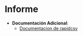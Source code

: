 # **Informe** 

- **Documentación Adicional**:
  - [Documentacion de rapidcsv](https://github.com/d99kris/rapidcsv)
